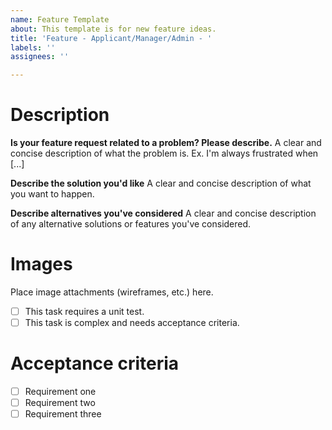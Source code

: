 ```yaml
---
name: Feature Template
about: This template is for new feature ideas.
title: 'Feature - Applicant/Manager/Admin - '
labels: ''
assignees: ''

---
```


# Description

**Is your feature request related to a problem? Please describe.**
A clear and concise description of what the problem is. Ex. I'm always frustrated when [...]

**Describe the solution you'd like**
A clear and concise description of what you want to happen.

**Describe alternatives you've considered**
A clear and concise description of any alternative solutions or features you've considered.

# Images
Place image attachments (wireframes, etc.) here.

- [ ] This task requires a unit test.
- [ ] This task is complex and needs acceptance criteria.

# Acceptance criteria
- [ ] Requirement one
- [ ] Requirement two
- [ ] Requirement three
